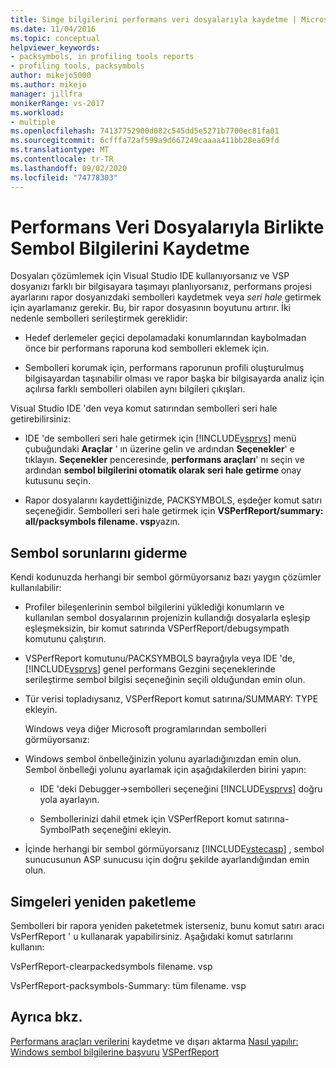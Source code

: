 ```yaml
---
title: Simge bilgilerini performans veri dosyalarıyla kaydetme | Microsoft Docs
ms.date: 11/04/2016
ms.topic: conceptual
helpviewer_keywords:
- packsymbols, in profiling tools reports
- profiling tools, packsymbols
author: mikejo5000
ms.author: mikejo
manager: jillfra
monikerRange: vs-2017
ms.workload:
- multiple
ms.openlocfilehash: 74137752900d082c545dd5e5271b7700ec81fa01
ms.sourcegitcommit: 6cfffa72af599a9d667249caaaa411bb28ea69fd
ms.translationtype: MT
ms.contentlocale: tr-TR
ms.lasthandoff: 09/02/2020
ms.locfileid: "74778303"
---
```

# <a name="saving-symbol-information-with-performance-data-files"></a>Performans Veri Dosyalarıyla Birlikte Sembol Bilgilerini Kaydetme

Dosyaları çözümlemek için Visual Studio IDE kullanıyorsanız ve VSP dosyanızı farklı bir bilgisayara taşımayı planlıyorsanız, performans projesi ayarlarını rapor dosyanızdaki sembolleri kaydetmek veya *seri hale* getirmek için ayarlamanız gerekir. Bu, bir rapor dosyasının boyutunu artırır. İki nedenle sembolleri serileştirmek gereklidir:

- Hedef derlemeler geçici depolamadaki konumlarından kaybolmadan önce bir performans raporuna kod sembolleri eklemek için.

- Sembolleri korumak için, performans raporunun profili oluşturulmuş bilgisayardan taşınabilir olması ve rapor başka bir bilgisayarda analiz için açılırsa farklı sembolleri olabilen aynı bilgileri çıkışları.

Visual Studio IDE 'den veya komut satırından sembolleri seri hale getirebilirsiniz:

- IDE 'de sembolleri seri hale getirmek için [!INCLUDE[vsprvs](../code-quality/includes/vsprvs_md.md)] menü çubuğundaki **Araçlar** ' ın üzerine gelin ve ardından **Seçenekler**' e tıklayın. **Seçenekler** penceresinde, **performans araçları**' nı seçin ve ardından **sembol bilgilerini otomatik olarak seri hale getirme** onay kutusunu seçin.

- Rapor dosyalarını kaydettiğinizde, PACKSYMBOLS, eşdeğer komut satırı seçeneğidir. Sembolleri seri hale getirmek için **VSPerfReport/summary: all/packsymbols filename. vsp**yazın.

## <a name="troubleshooting-symbol-problems"></a>Sembol sorunlarını giderme

Kendi kodunuzda herhangi bir sembol görmüyorsanız bazı yaygın çözümler kullanılabilir:

- Profiler bileşenlerinin sembol bilgilerini yüklediği konumların ve kullanılan sembol dosyalarının projenizin kullandığı dosyalarla eşleşip eşleşmeksizin, bir komut satırında VSPerfReport/debugsympath komutunu çalıştırın.

- VSPerfReport komutunu/PACKSYMBOLS bayrağıyla veya IDE 'de, [!INCLUDE[vsprvs](../code-quality/includes/vsprvs_md.md)] genel performans Gezgini seçeneklerinde serileştirme sembol bilgisi seçeneğinin seçili olduğundan emin olun.

- Tür verisi topladıysanız, VSPerfReport komut satırına/SUMMARY: TYPE ekleyin.

  Windows veya diğer Microsoft programlarından sembolleri görmüyorsanız:

- Windows sembol önbelleğinizin yolunu ayarladığınızdan emin olun. Sembol önbelleği yolunu ayarlamak için aşağıdakilerden birini yapın:

  - IDE 'deki Debugger->sembolleri seçeneğini [!INCLUDE[vsprvs](../code-quality/includes/vsprvs_md.md)] doğru yola ayarlayın.

  - Sembollerinizi dahil etmek için VSPerfReport komut satırına-SymbolPath seçeneğini ekleyin.

- İçinde herhangi bir sembol görmüyorsanız [!INCLUDE[vstecasp](../code-quality/includes/vstecasp_md.md)] , sembol sunucusunun ASP sunucusu için doğru şekilde ayarlandığından emin olun.

## <a name="repacking-symbols"></a>Simgeleri yeniden paketleme

Sembolleri bir rapora yeniden paketetmek isterseniz, bunu komut satırı aracı VsPerfReport ' u kullanarak yapabilirsiniz. Aşağıdaki komut satırlarını kullanın:

VsPerfReport-clearpackedsymbols filename. vsp

VsPerfReport-packsymbols-Summary: tüm filename. vsp

## <a name="see-also"></a>Ayrıca bkz.

[Performans araçları verilerini](../profiling/saving-and-exporting-performance-tools-data.md) 
 kaydetme ve dışarı aktarma [Nasıl yapılır: Windows sembol bilgilerine başvuru](../profiling/how-to-reference-windows-symbol-information.md) 
 [VSPerfReport](../profiling/vsperfreport.md)

